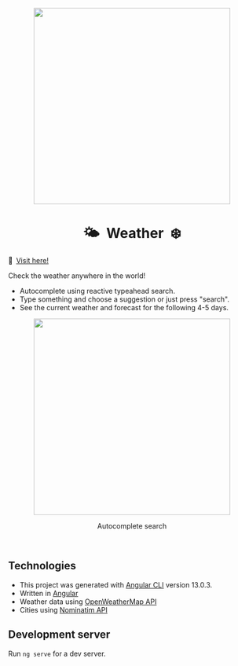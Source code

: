 <p align="center">
  <img height="400px" src="https://user-images.githubusercontent.com/63544185/145991059-72a36da7-47fa-4b53-97ff-690cb7e4fcfc.png"/>
</p>
<h1 align="center" >🌤️ Weather ❄️</h1>

🔗 [Visit here!](https://cloudytoday.netlify.app/)

Check the weather anywhere in the world!

* Autocomplete using reactive typeahead search.
* Type something and  choose a suggestion or just press "search".
* See the current weather and forecast for the following 4-5 days.

<p align="center">
    <img height="400px" src="https://user-images.githubusercontent.com/63544185/145992448-8ecf2895-bd01-4f5a-ad44-301da38b9a16.png"/>
</p>
<p align="center">Autocomplete search</p>
<br>

<h2>Technologies</h2>

* This project was generated with [Angular CLI](https://github.com/angular/angular-cli) version 13.0.3.
* Written in [Angular](https://angular.io/)
* Weather data using [OpenWeatherMap API](https://openweathermap.org/)
* Cities using [Nominatim API](https://nominatim.org/)

<h2>Development server</h2>

Run `ng serve` for a dev server.
